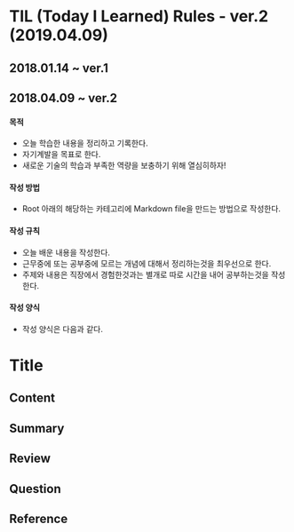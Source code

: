 # TIL (Today I Learned) Rules - ver.2 (2019.04.09)
## 2018.01.14 ~ ver.1
## 2018.04.09 ~ ver.2

#### 목적
* 오늘 학습한 내용을 정리하고 기록한다.
* 자기계발을 목표로 한다.
* 새로운 기술의 학습과 부족한 역량을 보충하기 위해 열심히하자!

#### 작성 방법
* Root 아래의 해당하는 카테고리에 Markdown file을 만드는 방법으로 작성한다.

#### 작성 규칙
* 오늘 배운 내용을 작성한다. 
* 근무중에 또는 공부중에 모르는 개념에 대해서 정리하는것을 최우선으로 한다.
* 주제와 내용은 직장에서 경험한것과는 별개로 따로 시간을 내어 공부하는것을 작성한다. 

#### 작성 양식
* 작성 양식은 다음과 같다.

# Title

## Content

## Summary

## Review

## Question

## Reference
